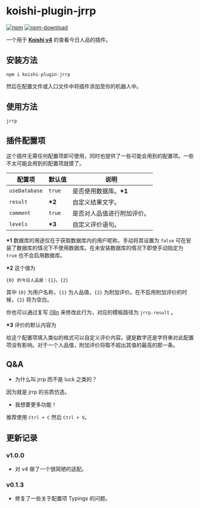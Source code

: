 # koishi-plugin-jrrp

[![npm](https://img.shields.io/npm/v/koishi-plugin-jrrp?style=flat-square)](https://www.npmjs.com/package/koishi-plugin-jrrp)
[![npm-download](https://img.shields.io/npm/dw/koishi-plugin-jrrp?style=flat-square)](https://www.npmjs.com/package/koishi-plugin-jrrp)

一个用于 **[Koishi v4](https://github.com/koishijs/koishi)** 的查看今日人品的插件。

## 安装方法

```shell
npm i koishi-plugin-jrrp
```

然后在配置文件或入口文件中将插件添加至你的机器人中。

## 使用方法

```
jrrp
```

## 插件配置项

这个插件无需任何配置项即可使用，同时也提供了一些可能会用到的配置项。一些不太可能会用到的配置项就摸了。

| 配置项 | 默认值 | 说明 |
| - | - | - |
| `useDatabase` | `true` | 是否使用数据库。**\*1** |
| `result` | **\*2** | 自定义结果文字。 |
| `comment` | `true` | 是否对人品值进行附加评价。 |
| `levels` | **\*3** | 自定义评价语句。 |

**\*1** 数据库的用途仅在于获取数据库内的用户昵称。手动将其设置为 `false` 可在安装了数据库的情况下不使用数据库。在未安装数据库的情况下即使手动指定为 `true` 也不会启用数据库。

**\*2** 这个值为
```
{0} 的今日人品是：{1}。{2}
```
其中 `{0}` 为用户名称，`{1}` 为人品值，`{2}` 为附加评价。在不启用附加评价的时候，`{2}` 将为空白。

你也可以通过复写 [i18n](https://koishi.js.org/api/global.html#template-path-params) 来修改此行为，对应的模板路径为 `jrrp.result` 。

**\*3** 评价的默认内容为

给这个配置项填入类似的格式可以自定义评价内容。键是数字还是字符串对此配置项没有影响。对于一个人品值，附加评价将取不超出其值的最高的那一条。

## Q&A

- 为什么叫 jrrp 而不是 luck 之类的？

因为就是 jrrp 的劣质仿造。

- 我想要更多功能！

推荐使用 `Ctrl + C` 然后 `Ctrl + V`。

## 更新记录

### v1.0.0

- 对 v4 做了一个很简陋的适配。

### v0.1.3

- 修复了一些关于配置项 Typings 的问题。